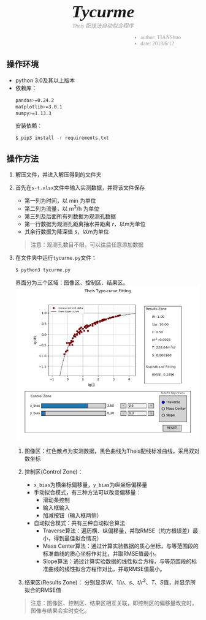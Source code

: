 <h1 style="text-align:center; font-family: Georgia; font-style: italic; font-size:45px; font-weight: 700; margin-bottom: 0px">Tycurme</h1>
<p style="text-align:center; color:#999; font-family: Georgia; font-style: italic; margin-top: 0px;">Theis 配线法自动拟合程序</p>
<ul style="text-align:left; color:#999; font-family: Georgia; margin:0 0 0 350px; text-decoration:none; padding:0;">
    <li>author: TIANShuo</li>    
    <li>date: 2018/6/12</li>
</ul>

## 操作环境

- python 3.0及其以上版本
- 依赖库：
	```bash
	pandas>=0.24.2
	matplotlib>=3.0.1
	numpy>=1.13.3
	```
	安装依赖：
	```bash
	$ pip3 install -r requirements.txt
	```

## 操作方法

1. 解压文件，并进入解压得到的文件夹

2. 首先在`s-t.xlsx`文件中输入实测数据，并将该文件保存
    - 第一列为时间，以 $\text{min}$ 为单位
    - 第二列为流量，以 $\text{m}^3/\text{h}$ 为单位
    - 第三列及后面所有列数据为观测孔数据
    - 第一行数据为观测孔距离抽水井距离 $r$，以m为单位
    - 其余行数据为降深值 $s$，以m为单位

   > 注意：观测孔数目不限，可以往后任意添加数据

3. 在文件夹中运行`tycurme.py`文件：

    ```bash
    $ python3 tycurme.py
    ```
    界面分为三个区域：图像区、控制区、结果区。
     <img src="./imgs/GUI.png" style="width: 500px;">

    1. 图像区：红色散点为实测数据，黑色曲线为Theis配线标准曲线，采用双对数坐标
    2. 控制区(Control Zone)：
        - `x_bias`为横坐标偏移量，`y_bias`为纵坐标偏移量
        - 手动拟合模式，有三种方法可以改变偏移量：
            - 滑动条控制	
            - 输入框输入
            - 加减按钮（输入框两侧）
        - 自动拟合模式：共有三种自动拟合算法
            - Traverse算法：遍历横、纵偏移量，并取RMSE（均方根误差）最小，得到最佳拟合情况）
            - Mass Center算法：通过计算实验数据的质心坐标，与等范围段的标准曲线的质心坐标作对比，并取RMSE值最小。
            - Slope算法：通过计算实验数据的线性拟合方程，与等范围段的标准曲线的线性拟合方程作对比，并取RMSE值最小。

    3. 结果区(Results Zone)：
        分别显示$W$、$1/u$、$s$、$t/r^2$、$T$、$S​$值，并显示所拟合的RMSE值

    > 注意：图像区、控制区、结果区相互关联，即控制区的偏移量改变时，图像与结果会实时变化。
